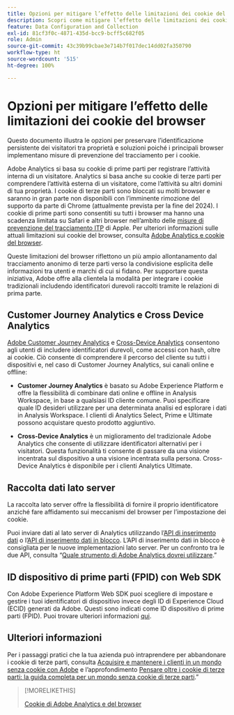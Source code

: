 ```yaml
---
title: Opzioni per mitigare l’effetto delle limitazioni dei cookie del browser
description: Scopri come mitigare l’effetto delle limitazioni dei cookie del browser per migliorare la raccolta dei dati per Adobe Analytics.
feature: Data Configuration and Collection
exl-id: 81cf3f0c-4871-435d-bcc9-bcff5c682f05
role: Admin
source-git-commit: 43c39b99cbae3e714b7f017dec14dd02fa350790
workflow-type: ht
source-wordcount: '515'
ht-degree: 100%

---
```


# Opzioni per mitigare l’effetto delle limitazioni dei cookie del browser

Questo documento illustra le opzioni per preservare l’identificazione persistente dei visitatori tra proprietà e soluzioni poiché i principali browser implementano misure di prevenzione del tracciamento per i cookie.

Adobe Analytics si basa su cookie di prime parti per registrare l’attività interna di un visitatore. Analytics si basa anche su cookie di terze parti per comprendere l’attività esterna di un visitatore, come l’attività su altri domini di tua proprietà. I cookie di terze parti sono bloccati su molti browser e saranno in gran parte non disponibili con l’imminente rimozione del supporto da parte di Chrome (attualmente prevista per la fine del 2024). I cookie di prime parti sono consentiti su tutti i browser ma hanno una scadenza limitata su Safari e altri browser nell’ambito delle [misure di prevenzione del tracciamento ITP](https://webkit.org/tracking-prevention) di Apple. Per ulteriori informazioni sulle attuali limitazioni sui cookie del browser, consulta [Adobe Analytics e cookie del browser](cookies.md).

Queste limitazioni del browser riflettono un più ampio allontanamento dal tracciamento anonimo di terze parti verso la condivisione esplicita delle informazioni tra utenti e marchi di cui si fidano. Per supportare questa iniziativa, Adobe offre alla clientela la modalità per integrare i cookie tradizionali includendo identificatori durevoli raccolti tramite le relazioni di prima parte.

## Customer Journey Analytics e Cross Device Analytics

[Adobe Customer Journey Analytics](https://experienceleague.adobe.com/docs/analytics-platform/using/cja-overview/cja-overview.html?lang=it) e [Cross-Device Analytics](/help/components/cda/overview.md) consentono agli utenti di includere identificatori durevoli, come accessi con hash, oltre ai cookie. Ciò consente di comprendere il percorso del cliente su tutti i dispositivi e, nel caso di Customer Journey Analytics, sui canali online e offline:

* **Customer Journey Analytics** è basato su Adobe Experience Platform e offre la flessibilità di combinare dati online e offline in Analysis Workspace, in base a qualsiasi ID cliente comune. Puoi specificare quale ID desideri utilizzare per una determinata analisi ed esplorare i dati in Analysis Workspace. I clienti di Analytics Select, Prime e Ultimate possono acquistare questo prodotto aggiuntivo.

* **Cross-Device Analytics** è un miglioramento del tradizionale Adobe Analytics che consente di utilizzare identificatori alternativi per i visitatori. Questa funzionalità ti consente di passare da una visione incentrata sul dispositivo a una visione incentrata sulla persona. Cross-Device Analytics è disponibile per i clienti Analytics Ultimate.

## Raccolta dati lato server

La raccolta lato server offre la flessibilità di fornire il proprio identificatore anziché fare affidamento sui meccanismi del browser per l’impostazione dei cookie.

Puoi inviare dati al lato server di Analytics utilizzando l’[API di inserimento dati](https://github.com/AdobeDocs/analytics-1.4-apis/blob/master/docs/data-insertion-api/index.md) o l’[API di inserimento dati in blocco](https://www.adobe.io/apis/experiencecloud/analytics/docs.html#!AdobeDocs/analytics-2.0-apis/master/bdia.md). L’API di inserimento dati in blocco è consigliata per le nuove implementazioni lato server. Per un confronto tra le due API, consulta “[Quale strumento di Adobe Analytics dovrei utilizzare](/help/analyze/get-started/which-analytics-tool.md).”

## ID dispositivo di prime parti (FPID) con Web SDK

Con Adobe Experience Platform Web SDK puoi scegliere di impostare e gestire i tuoi identificatori di dispositivo invece degli ID di Experience Cloud (ECID) generati da Adobe. Questi sono indicati come ID dispositivo di prime parti (FPID). Puoi trovare ulteriori informazioni [qui](https://experienceleague.adobe.com/docs/experience-platform/edge/identity/first-party-device-ids.html?lang=it).

## Ulteriori informazioni

Per i passaggi pratici che la tua azienda può intraprendere per abbandonare i cookie di terze parti, consulta [Acquisire e mantenere i clienti in un mondo senza cookie con Adobe](https://business.adobe.com/solutions/cookieless.html) e l’approfondimento [Pensare oltre i cookie di terze parti: la guida completa per un mondo senza cookie di terze parti](https://business.adobe.com/content/dam/www/us/en/pdfs/Adobe_Thinking_Beyond_the_Third_Party_Cookie.pdf).”

>[!MORELIKETHIS]
>
>[Cookie di Adobe Analytics e del browser](cookies.md)
